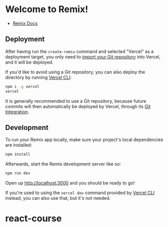 # Welcome to Remix!

- [Remix Docs](https://remix.run/docs)

## Deployment

After having run the `create-remix` command and selected "Vercel" as a
deployment target, you only need to
[import your Git repository](https://vercel.com/new) into Vercel, and it
will be deployed.

If you'd like to avoid using a Git repository, you can also deploy the
directory by running [Vercel CLI](https://vercel.com/cli):

```sh
npm i -g vercel
vercel
```

It is generally recommended to use a Git repository, because future commits
will then automatically be deployed by Vercel, through its
[Git Integration](https://vercel.com/docs/concepts/git).

## Development

To run your Remix app locally, make sure your project's local dependencies
are installed:

```sh
npm install
```

Afterwards, start the Remix development server like so:

```sh
npm run dev
```

Open up [http://localhost:3000](http://localhost:3000) and you should be
ready to go!

If you're used to using the `vercel dev` command provided by
[Vercel CLI](https://vercel.com/cli) instead, you can also use that, but
it's not needed.

# react-course
